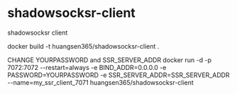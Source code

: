 # shadowsocksr-client
shadowsocksr client

docker build -t huangsen365/shadowsocksr-client .

CHANGE YOURPASSWORD and SSR_SERVER_ADDR
docker run -d -p 7072:7072 --restart=always -e BIND_ADDR=0.0.0.0 -e PASSWORD=YOURPASSWORD -e SSR_SERVER_ADDR=SSR_SERVER_ADDR --name=my_ssr_client_7071 huangsen365/shadowsocksr-client
